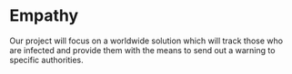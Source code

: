 # Empathy
Our project will focus on a worldwide solution which will track those who are infected and provide them with the means to send out a warning to specific authorities.
